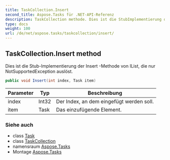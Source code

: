 ```yaml
---
title: TaskCollection.Insert
second_title: Aspose.Tasks für .NET-API-Referenz
description: TaskCollection methode. Dies ist die StubImplementierung der Insert Methode von IList die nur NotSupportedException auslöst.
type: docs
weight: 100
url: /de/net/aspose.tasks/taskcollection/insert/
---
```

## TaskCollection.Insert method

Dies ist die Stub-Implementierung der Insert -Methode von IList, die nur NotSupportedException auslöst.

```csharp
public void Insert(int index, Task item)
```

| Parameter | Typ | Beschreibung |
| --- | --- | --- |
| index | Int32 | Der Index, an dem eingefügt werden soll. |
| item | Task | Das einzufügende Element. |

### Siehe auch

* class [Task](../../task/)
* class [TaskCollection](../)
* namensraum [Aspose.Tasks](../../taskcollection/)
* Montage [Aspose.Tasks](../../../)


